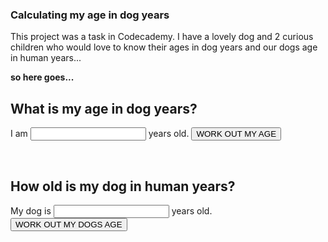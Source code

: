 ### Calculating my age in dog years

This project was a task in Codecademy. 
I have a lovely dog and 2 curious children who would love to know their ages in dog years 
and our dogs age in human years...

**so here goes...**

## What is my age in dog years?

I am <input type="number" id="age" name="age"/> years old. 
<input type="button" onclick="ageInDogYears()" value="WORK OUT MY AGE" />
<div id="theResponse"><BR/></div>

## How old is my dog in human years?

My dog is <input type="number" id="age" name="age"/> years old.
<input type="button" onclick="ageInHumanYears()" value="WORK OUT MY DOGS AGE" />
<div id="theAnswer"><BR/></div>

<script>
  function ageInDogYears(age=21) {
    let response = "";
    let earlyYears = 2;
    let smallDog = earlyYears * 10.5;
    let laterYears= age-2;
    let bigDog = laterYears * 4;
    let calculatedAge = smallDog+bigDog;
    response = `You are ${age}, that's ${calculatedAge} in dog years.`;
};

document.getElementById("theResponse").innerHTML = response;
  
function ageInHumanYears(dogAge=1) {
    let answer = "":
    const childhood = 21;
    let olderYears = dogAge-2;
    let adulthood = olderYears * 4;
    if(dogAge <=2){
        let babyDog = dogAge * 10.5;
        console.log(`Your dog is ${dogAge}, that is ${babyDog} in human Years.`);
    }else{
        let adjustedAge = childhood + adulthood;
        answer = `Your dog is ${dogAge}, that is ${adjustedAge} in human Years.`;
    };
};

document.getElementById("theAnswer").innerHTML = answer;
                   
</script>
